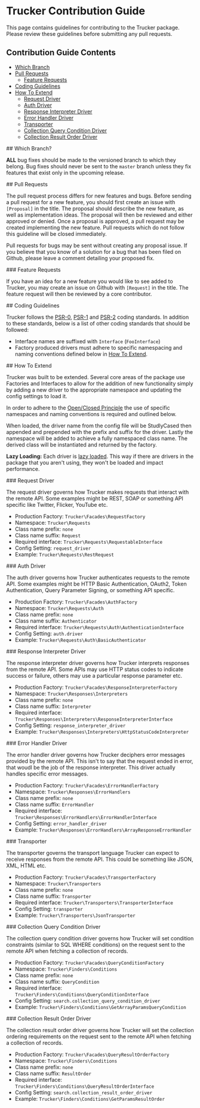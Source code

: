 # Trucker Contribution Guide

This page contains guidelines for contributing to the Trucker package. Please review these guidelines before submitting any pull requests.

## Contribution Guide Contents

* [Which Branch](#which-branch)
* [Pull Requests](#pull-requests)
  * [Feature Requests](#feature-requests)
* [Coding Guidelines](#coding-guidelines)
* [How To Extend](#how-to-extend)
  * [Request Driver](#request-driver)
  * [Auth Driver](#auth-driver)
  * [Response Interpreter Driver](#response-interpreter-driver)
  * [Error Handler Driver](#error-handler-driver)
  * [Transporter](#transporter)
  * [Collection Query Condition Driver](#collection-query-condition-driver)
  * [Collection Result Order Driver](#collection-result-order-driver)

<a name="which-branch" />
## Which Branch?

**ALL** bug fixes should be made to the versioned branch to which they belong. Bug fixes should never be sent to the `master` branch unless they fix features that exist only in the upcoming release.

<a name="pull-requests" />
## Pull Requests

The pull request process differs for new features and bugs. Before sending a pull request for a new feature, you should first create an issue with `[Proposal]` in the title. The proposal should describe the new feature, as well as implementation ideas. The proposal will then be reviewed and either approved or denied. Once a proposal is approved, a pull request may be created implementing the new feature. Pull requests which do not follow this guideline will be closed immediately.

Pull requests for bugs may be sent without creating any proposal issue. If you believe that you know of a solution for a bug that has been filed on Github, please leave a comment detailing your proposed fix.

<a name="feature-requests" />
### Feature Requests

If you have an idea for a new feature you would like to see added to Trucker, you may create an issue on Github with `[Request]` in the title. The feature request will then be reviewed by a core contributor.

<a name="coding-guidelines" />
## Coding Guidelines

Trucker follows the [PSR-0](https://github.com/php-fig/fig-standards/blob/master/accepted/PSR-0.md), [PSR-1](https://github.com/php-fig/fig-standards/blob/master/accepted/PSR-1-basic-coding-standard.md) and [PSR-2](https://github.com/php-fig/fig-standards/blob/master/accepted/PSR-2-coding-style-guide.md) coding standards. In addition to these standards, below is a list of other coding standards that should be followed:

- Interface names are suffixed with `Interface` (`FooInterface`)
- Factory produced drivers must adhere to specific namespacing and naming conventions defined below in [How To Extend](#how-to-extend).

<a name="how-to-extend" />
## How To Extend

Trucker was built to be extended.  Several core areas of the package use Factories and Interfaces to allow for the addition of new functionality simply by adding a new driver to the appropriate namespace and updating the config settings to load it.

In order to adhere to the [Open/Closed Principle](http://en.wikipedia.org/wiki/Open/closed_principle) the use of specific namespaces and naming conventions is required and outlined below.

When loaded, the driver name from the config file will be StudlyCased then appended and prepended with the prefix and suffix for the driver.  Lastly the namespace will be added to achieve a fully namespaced class name.  The derived class will be instantiated and returned by the factory.

**Lazy Loading:** Each driver is [lazy loaded](http://en.wikipedia.org/wiki/Lazy_loading). This way if there are drivers in the package that you aren't using, they won't be loaded and impact performance.

<a name="request-driver" />
### Request Driver

The request driver governs how Trucker makes requests that interact with the remote API. Some examples might be REST, SOAP or something API specific like Twitter, Flicker, YouTube etc.

* Production Factory: `Trucker\Facades\RequestFactory`
* Namespace: `Trucker\Requests`
* Class name prefix: `none`
* Class name suffix: `Request`
* Required interface: `Trucker\Requests\RequestableInterface`
* Config Setting: `request_driver`
* Example: `Trucker\Requests\RestRequest`

<a name="auth-driver" />
### Auth Driver

The auth driver governs how Trucker authenticates requests to the remote API.  Some examples might be HTTP Basic Authentication, OAuth2, Token Authentication, Query Parameter Signing, or something API specific.

* Production Factory: `Trucker\Facades\AuthFactory`
* Namespace: `Trucker\Requests\Auth`
* Class name prefix: `none`
* Class name suffix: `Authenticator`
* Required interface: `Trucker\Requests\Auth\AuthenticationInterface`
* Config Setting: `auth.driver`
* Example: `Trucker\Requests\Auth\BasicAuthenticator`

<a name="response-interpreter-driver" />
### Response Interpreter Driver

The response interpreter driver governs how Trucker interprets responses from the remote API.  Some APIs may use HTTP status codes to indicate success or failure, others may use a particular response parameter etc.

* Production Factory: `Trucker\Facades\ResponseInterpreterFactory`
* Namespace: `Trucker\Responses\Interpreters`
* Class name prefix: `none`
* Class name suffix: `Interpreter`
* Required interface: `Trucker\Responses\Interpreters\ResponseInterpreterInterface`
* Config Setting: `response_interpreter_driver`
* Example: `Trucker\Responses\Interpreters\HttpStatusCodeInterpreter`

<a name="error-handler-driver" />
### Error Handler Driver

The error handler driver governs how Trucker deciphers error messages provided by the remote API.  This isn't to say that the request ended in error, that woudl be the job of the response interpreter.  This driver actually handles specific error messages.

* Production Factory: `Trucker\Facades\ErrorHandlerFactory`
* Namespace: `Trucker\Responses\ErrorHandlers`
* Class name prefix: `none`
* Class name suffix: `ErrorHandler`
* Required interface: `Trucker\Responses\ErrorHandlers\ErrorHandlerInterface`
* Config Setting: `error_handler_driver`
* Example: `Trucker\Responses\ErrorHandlers\ArrayResponseErrorHandler`

<a name="transporter" />
### Transporter

The transporter governs the transport language Trucker can expect to receive responses from the remote API. This could be something like JSON, XML, HTML etc.

* Production Factory: `Trucker\Facades\TransporterFactory`
* Namespace: `Trucker\Transporters`
* Class name prefix: `none`
* Class name suffix: `Transporter`
* Required interface: `Trucker\Transporters\TransporterInterface`
* Config Setting: `transporter`
* Example: `Trucker\Transporters\JsonTransporter`

<a name="collection-query-condition-driver" />
### Collection Query Condition Driver

The collection query condition driver governs how Trucker will set condition constraints (similar to SQL WHERE conditions) on the request sent to the remote API when fetching a collection of records.

* Production Factory: `Trucker\Facades\QueryConditionFactory`
* Namespace: `Trucker\Finders\Conditions`
* Class name prefix: `none`
* Class name suffix: `QueryCondition`
* Required interface: `Trucker\Finders\Conditions\QueryConditionInterface`
* Config Setting: `search.collection_query_condition_driver`
* Example: `Trucker\Finders\Conditions\GetArrayParamsQueryCondition`

<a name="collection-result-order-driver" />
### Collection Result Order Driver

The collection result order driver governs how Trucker will set the collection ordering requirements on the request sent to the remote API when fetching a collection of records.

* Production Factory: `Trucker\Facades\QueryResultOrderFactory`
* Namespace: `Trucker\Finders\Conditions`
* Class name prefix: `none`
* Class name suffix: `ResultOrder`
* Required interface: `Trucker\Finders\Conditions\QueryResultOrderInterface`
* Config Setting: `search.collection_result_order_driver`
* Example: `Trucker\Finders\Conditions\GetParamsResultOrder`
